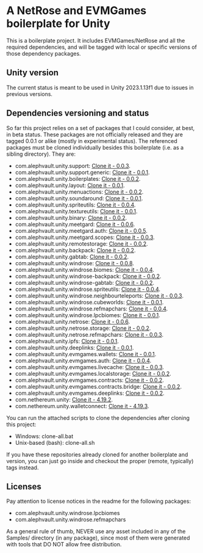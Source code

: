 # A NetRose and EVMGames boilerplate for Unity

This is a boilerplate project. It includes EVMGames/NetRose and all the required dependencies, and will be tagged with local or specific versions of those dependency packages.

Unity version
-------------

The current status is meant to be used in Unity 2023.1.13f1 due to issues in previous versions.

Dependencies versioning and status
----------------------------------

So far this project relies on a set of packages that I could consider, at best, in beta status. These packages are not officially released and they are tagged 0.0.1 or alike (mostly in experimental status). The referenced packages must be cloned individually besides this boilerplate (i.e. as a sibling directory). They are:

 - com.alephvault.unity.support: [Clone it - 0.0.3](https://github.com/AlephVault/unity-support/tree/0.0.3).
 - com.alephvault.unity.support.generic: [Clone it - 0.0.1](https://github.com/AlephVault/unity-support-generic/tree/0.0.1).
 - com.alephvault.unity.boilerplates: [Clone it - 0.0.2](https://github.com/AlephVault/unity-boilerplates/tree/0.0.2).
 - com.alephvault.unity.layout: [Clone it - 0.0.1](https://github.com/AlephVault/unity-layout/tree/0.0.1).
 - com.alephvault.unity.menuactions: [Clone it - 0.0.2](https://github.com/AlephVault/unity-menu-actions/tree/0.0.2).
 - com.alephvault.unity.soundaround: [Clone it - 0.0.1](https://github.com/AlephVault/unity-soundaround/tree/0.0.1).
 - com.alephvault.unity.spriteutils: [Clone it - 0.0.4](https://github.com/AlephVault/unity-spriteutils/tree/0.0.4).
 - com.alephvault.unity.textureutils: [Clone it - 0.0.1](https://github.com/AlephVault/unity-textureutils/tree/0.0.1).
 - com.alephvault.unity.binary: [Clone it - 0.0.2](https://github.com/AlephVault/unity-binary/tree/0.0.2).
 - com.alephvault.unity.meetgard: [Clone it - 0.0.6](https://github.com/AlephVault/unity-meetgard/tree/0.0.6).
 - com.alephvault.unity.meetgard.auth: [Clone it - 0.0.5](https://github.com/AlephVault/unity-meetgard-auth/tree/0.0.5).
 - com.alephvault.unity.meetgard.scopes: [Clone it - 0.0.3](https://github.com/AlephVault/unity-meetgard-scopes/tree/0.0.3).
 - com.alephvault.unity.remotestorage: [Clone it - 0.0.2](https://github.com/AlephVault/unity-remotestorage/tree/0.0.2).
 - com.alephvault.unity.backpack: [Clone it - 0.0.2](https://github.com/AlephVault/unity-backpack/tree/0.0.2).
 - com.alephvault.unity.gabtab: [Clone it - 0.0.2](https://github.com/AlephVault/unity-gabtab/tree/0.0.2).
 - com.alephvault.unity.windrose: [Clone it - 0.0.8](https://github.com/AlephVault/unity-windrose/tree/0.0.8).
 - com.alephvault.unity.windrose.biomes: [Clone it - 0.0.4](https://github.com/AlephVault/unity-windrose-biomes/tree/0.0.4).
 - com.alephvault.unity.windrose-backpack: [Clone it - 0.0.2](https://github.com/AlephVault/unity-windrose-backpack-plugin/tree/0.0.2).
 - com.alephvault.unity.windrose-gabtab: [Clone it - 0.0.2](https://github.com/AlephVault/unity-windrose-gabtab-plugin/tree/0.0.2).
 - com.alephvault.unity.windrose.spriteutils: [Clone it - 0.0.4](https://github.com/AlephVault/unity-windrose-spriteutils/tree/0.0.4).
 - com.alephvault.unity.windrose.neighbourteleports: [Clone it - 0.0.3](https://github.com/AlephVault/unity-windrose-neighbourteleports/tree/0.0.3).
 - com.alephvault.unity.windrose.cubeworlds: [Clone it - 0.0.1](https://github.com/AlephVault/unity-windrose-cubeworlds/tree/0.0.1).
 - com.alephvault.unity.windrose.refmapchars: [Clone it - 0.0.4](https://github.com/AlephVault/unity-windrose-refmapchars/tree/0.0.4).
 - com.alephvault.unity.windrose.lpcbiomes: [Clone it - 0.0.1](https://github.com/AlephVault/unity-windrose-lpcbiomes/0.0.1).
 - com.alephvault.unity.netrose: [Clone it - 0.0.6](https://github.com/AlephVault/unity-netrose/tree/0.0.6).
 - com.alephvault.unity.netrose.storage: [Clone it - 0.0.2](https://github.com/AlephVault/unity-netrose-storage/tree/0.0.2).
 - com.alephvault.unity.netrose.refmapchars: [Clone it - 0.0.3](https://github.com/AlephVault/unity-netrose-refmapchars/tree/0.0.3).
 - com.alephvault.unity.ipfs: [Clone it - 0.0.1](https://github.com/AlephVault/unity-ipfs/tree/0.0.1).
 - com.alephvault.unity.deeplinks: [Clone it - 0.0.1](https://github.com/AlephVault/unity-deeplinks/tree/0.0.1).
 - com.alephvault.unity.evmgames.wallets: [Clone it - 0.0.1](https://github.com/AlephVault/unity-evmgames-wallets/tree/0.0.1).
 - com.alephvault.unity.evmgames.auth: [Clone it - 0.0.4](https://github.com/AlephVault/unity-evmgames-auth/tree/0.0.4).
 - com.alephvault.unity.evmgames.livecache: [Clone it - 0.0.3](https://github.com/AlephVault/unity-evmgames-livecache/tree/0.0.3).
 - com.alephvault.unity.evmgames.localstorage: [Clone it - 0.0.2](https://github.com/AlephVault/unity-evmgames-localstorage/tree/0.0.2).
 - com.alephvault.unity.evmgames.contracts: [Clone it - 0.0.2](https://github.com/AlephVault/unity-evmgames-contracts/tree/0.0.2).
 - com.alephvault.unity.evmgames.contracts.bridge: [Clone it - 0.0.2](https://github.com/AlephVault/unity-evmgames-bridge-contract/tree/0.0.2).
 - com.alephvault.unity.evmgames.deeplinks: [Clone it - 0.0.2](https://github.com/AlephVault/unity-evmgames-deeplinks/tree/0.0.2).
 - com.nethereum.unity: [Clone it - 4.19.2](https://github.com/Nethereum/Nethereum.Unity/tree/4.19.2).
 - com.nethereum.unity.walletconnect: [Clone it - 4.19.3](https://github.com/Nethereum/Nethereum.Unity.WalletConnect/tree/4.19.3).

You can run the attached scripts to clone the dependencies after cloning this project:

 - Windows: clone-all.bat
 - Unix-based (bash): clone-all.sh
 
If you have these repositories already cloned for another boilerplate and version, you can just go inside and checkout the proper (remote, typically) tags instead.

Licenses
--------

Pay attention to license notices in the readme for the following packages:

 - com.alephvault.unity.windrose.lpcbiomes
 - com.alephvault.unity.windrose.refmapchars

As a general rule of thumb, NEVER use any asset included in any of the Samples/ directory (in any package), since most of them were generated with tools that DO NOT allow free distribution.

